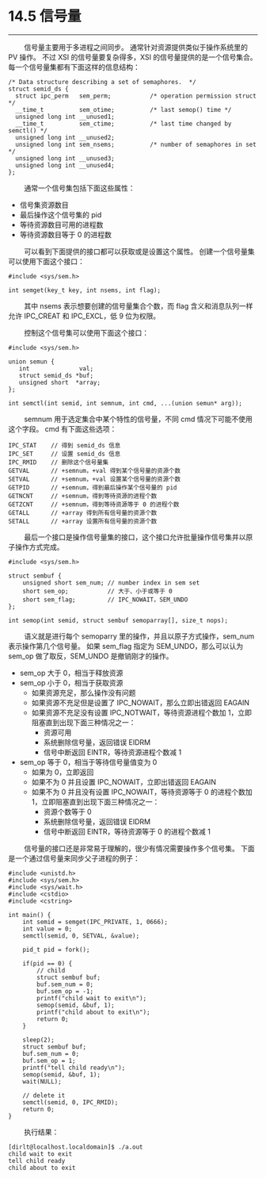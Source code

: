 # 14.5 信号量
***

&emsp;&emsp;
信号量主要用于多进程之间同步。
通常针对资源提供类似于操作系统里的 PV 操作。
不过 XSI 的信号量要复杂得多，XSI 的信号量提供的是一个信号集合。
每一个信号量集都有下面这样的信息结构：

    /* Data structure describing a set of semaphores.  */
    struct semid_ds {
      struct ipc_perm   sem_perm;           /* operation permission struct */
      __time_t          sem_otime;          /* last semop() time */
      unsigned long int __unused1;
      __time_t          sem_ctime;          /* last time changed by semctl() */
      unsigned long int __unused2;
      unsigned long int sem_nsems;          /* number of semaphores in set */
      unsigned long int __unused3;
      unsigned long int __unused4;
    };

&emsp;&emsp;
通常一个信号集包括下面这些属性：

+ 信号集资源数目
+ 最后操作这个信号集的 pid
+ 等待资源数目可用的进程数
+ 等待资源数目等于 0 的进程数

&emsp;&emsp;
可以看到下面提供的接口都可以获取或是设置这个属性。
创建一个信号量集可以使用下面这个接口：

    #include <sys/sem.h>
    
    int semget(key_t key, int nsems, int flag);

&emsp;&emsp;
其中 nsems 表示想要创建的信号量集合个数，而 flag 含义和消息队列一样允许 IPC\_CREAT 和 IPC\_EXCL，低 9 位为权限。

&emsp;&emsp;
控制这个信号集可以使用下面这个接口：

    #include <sys/sem.h>
    
    union semun {
       int              val;
       struct semid_ds *buf;
       unsigned short  *array;
    };
    
    int semctl(int semid, int semnum, int cmd, ...(union semun* arg));

&emsp;&emsp;
semnum 用于选定集合中某个特性的信号量，不同 cmd 情况下可能不使用这个字段。
cmd 有下面这些选项：

    IPC_STAT    // 得到 semid_ds 信息
    IPC_SET     // 设置 semid_ds 信息
    IPC_RMID    // 删除这个信号量集
    GETVAL      // +semnum，+val 得到某个信号量的资源个数
    SETVAL      // +semnum，+val 设置某个信号量的资源个数
    GETPID      // +semnum，得到最后操作某个信号量的 pid
    GETNCNT     // +semnum，得到等待资源的进程个数
    GETZCNT     // +semnum，得到等待资源等于 0 的进程个数
    GETALL      // +array 得到所有信号量的资源个数
    SETALL      // +array 设置所有信号量的资源个数

&emsp;&emsp;
最后一个接口是操作信号量集的接口，这个接口允许批量操作信号集并以原子操作方式完成。

    #include <sys/sem.h>
    
    struct sembuf {
        unsigned short sem_num; // number index in sem set
        short sem_op;           // 大于、小于或等于 0
        short sem_flag;         // IPC_NOWAIT，SEM_UNDO
    };
    
    int semop(int semid, struct sembuf semoparray[], size_t nops);

&emsp;&emsp;
语义就是进行每个 semoparry 里的操作，并且以原子方式操作，sem\_num 表示操作第几个信号量。
如果 sem\_flag 指定为 SEM\_UNDO，那么可以认为 sem\_op 做了取反，SEM\_UNDO 是撤销刚才的操作。

+ sem\_op 大于 0，相当于释放资源
+ sem\_op 小于 0，相当于获取资源
    + 如果资源充足，那么操作没有问题
    + 如果资源不充足但是设置了 IPC\_NOWAIT，那么立即出错返回 EAGAIN
    + 如果资源不充足没有设置 IPC\_NOTWAIT，等待资源进程个数加 1，立即阻塞直到出现下面三种情况之一：
        + 资源可用
        + 系统删除信号量，返回错误 EIDRM
        + 信号中断返回 EINTR，等待资源进程个数减 1
+ sem\_op 等于 0，相当于等待信号量值变为 0
    + 如果为 0，立即返回
    + 如果不为 0 并且设置 IPC\_NOWAIT，立即出错返回 EAGAIN
    + 如果不为 0 并且没有设置 IPC\_NOWAIT，等待资源等于 0 的进程个数加 1，立即阻塞直到出现下面三种情况之一：
        + 资源个数等于 0
        + 系统删除信号量，返回错误 EIDRM
        + 信号中断返回 EINTR，等待资源等于 0 的进程个数减 1
    
&emsp;&emsp;
信号量的接口还是非常易于理解的，很少有情况需要操作多个信号集。
下面是一个通过信号量来同步父子进程的例子：

    #include <unistd.h>
    #include <sys/sem.h>
    #include <sys/wait.h>
    #include <cstdio>
    #include <cstring>
    
    int main() {
        int semid = semget(IPC_PRIVATE, 1, 0666);
        int value = 0;
        semctl(semid, 0, SETVAL, &value);
    
        pid_t pid = fork();
        
        if(pid == 0) {
            // child
            struct sembuf buf;
            buf.sem_num = 0;
            buf.sem_op = -1;
            printf("child wait to exit\n");
            semop(semid, &buf, 1);
            printf("child about to exit\n");
            return 0;
        }
        
        sleep(2);
        struct sembuf buf;
        buf.sem_num = 0;
        buf.sem_op = 1;
        printf("tell child ready\n");
        semop(semid, &buf, 1);
        wait(NULL);
    
        // delete it
        semctl(semid, 0, IPC_RMID);
        return 0;
    }

&emsp;&emsp;
执行结果：

    [dirlt@localhost.localdomain]$ ./a.out
    child wait to exit
    tell child ready
    child about to exit